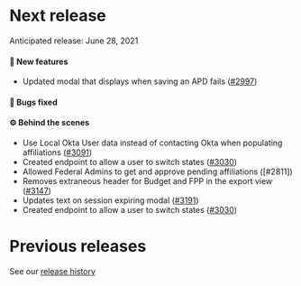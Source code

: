# Next release

Anticipated release: June 28, 2021

#### 🚀 New features

- Updated modal that displays when saving an APD fails ([#2997])

#### 🐛 Bugs fixed


#### ⚙️ Behind the scenes

- Use Local Okta User data instead of contacting Okta when populating affiliations ([#3091])
- Created endpoint to allow a user to switch states ([#3030])
- Allowed Federal Admins to get and approve pending affiliations ([#2811])
- Removes extraneous header for Budget and FPP in the export view ([#3147])
- Updates text on session expiring modal ([#3191])
- Created endpoint to allow a user to switch states ([#3030])

# Previous releases

See our [release history](https://github.com/CMSgov/eAPD/releases)

[#3091]: https://github.com/CMSgov/eAPD/issues/3091
[#2997]: https://github.com/CMSgov/eAPD/issues/2997
[#3030]: https://github.com/CMSgov/eAPD/issues/3030
[#3147]: https://github.com/CMSgov/eAPD/issues/3147
[#3191]: https://github.com/CMSgov/eAPD/issues/3191
